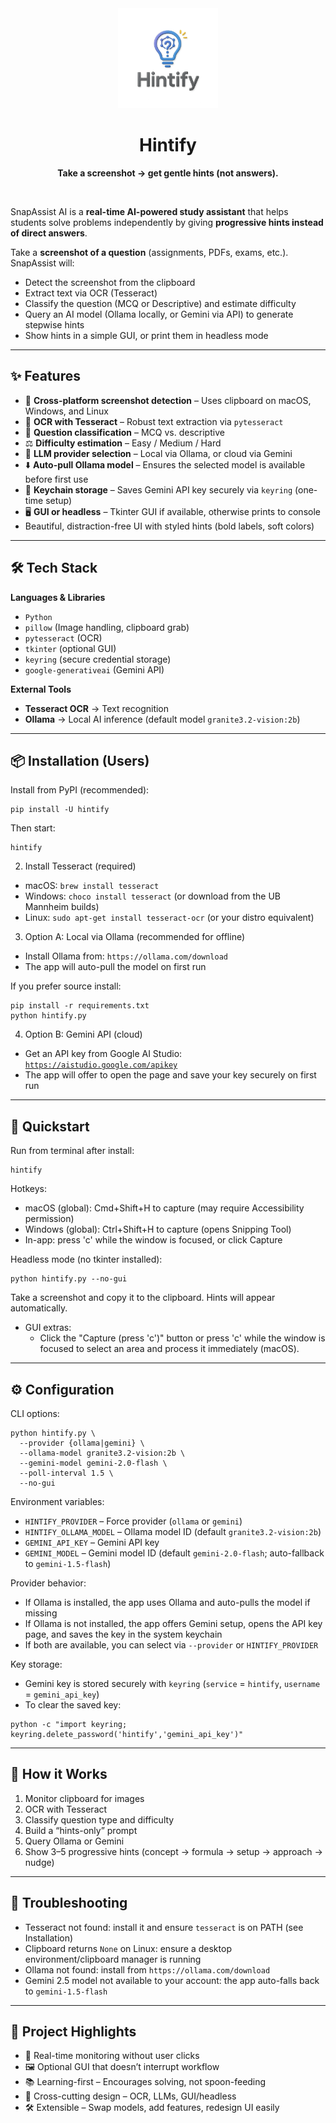<div align="center">
  <img src="logo_m.png" alt="Hintify" height="160">
  <h1>Hintify</h1>
  <p><b>Take a screenshot → get gentle hints (not answers).</b></p>
</div>
<br>

SnapAssist AI is a **real-time AI-powered study assistant** that helps students solve problems independently by giving **progressive hints instead of direct answers**.

Take a **screenshot of a question** (assignments, PDFs, exams, etc.). SnapAssist will:

- Detect the screenshot from the clipboard
- Extract text via OCR (Tesseract)
- Classify the question (MCQ or Descriptive) and estimate difficulty
- Query an AI model (Ollama locally, or Gemini via API) to generate stepwise hints
- Show hints in a simple GUI, or print them in headless mode

---

## ✨ Features

- 📸 **Cross-platform screenshot detection** – Uses clipboard on macOS, Windows, and Linux
- 🔎 **OCR with Tesseract** – Robust text extraction via `pytesseract`
- 🧩 **Question classification** – MCQ vs. descriptive
- ⚖️ **Difficulty estimation** – Easy / Medium / Hard
- 🤖 **LLM provider selection** – Local via Ollama, or cloud via Gemini
- ⬇️ **Auto-pull Ollama model** – Ensures the selected model is available before first use
- 🔐 **Keychain storage** – Saves Gemini API key securely via `keyring` (one-time setup)
- 🖥️ **GUI or headless** – Tkinter GUI if available, otherwise prints to console
- Beautiful, distraction-free UI with styled hints (bold labels, soft colors)

---

## 🛠 Tech Stack

**Languages & Libraries**

- `Python`
- `pillow` (Image handling, clipboard grab)
- `pytesseract` (OCR)
- `tkinter` (optional GUI)
- `keyring` (secure credential storage)
- `google-generativeai` (Gemini API)

**External Tools**

- **Tesseract OCR** → Text recognition
- **Ollama** → Local AI inference (default model `granite3.2-vision:2b`)

---

## 📦 Installation (Users)

Install from PyPI (recommended):
```
pip install -U hintify
```
Then start:
```
hintify
```

2) Install Tesseract (required)
- macOS: `brew install tesseract`
- Windows: `choco install tesseract` (or download from the UB Mannheim builds)
- Linux: `sudo apt-get install tesseract-ocr` (or your distro equivalent)

3) Option A: Local via Ollama (recommended for offline)
- Install Ollama from: `https://ollama.com/download`
- The app will auto-pull the model on first run

If you prefer source install:
```
pip install -r requirements.txt
python hintify.py
```

4) Option B: Gemini API (cloud)
- Get an API key from Google AI Studio: [`https://aistudio.google.com/apikey`](https://aistudio.google.com/apikey)
- The app will offer to open the page and save your key securely on first run

---

## 🚀 Quickstart

Run from terminal after install:
```
hintify
```

Hotkeys:
- macOS (global): Cmd+Shift+H to capture (may require Accessibility permission)
- Windows (global): Ctrl+Shift+H to capture (opens Snipping Tool)
- In-app: press 'c' while the window is focused, or click Capture

Headless mode (no tkinter installed):
```
python hintify.py --no-gui
```

Take a screenshot and copy it to the clipboard. Hints will appear automatically.

- GUI extras:
  - Click the "Capture (press 'c')" button or press 'c' while the window is focused to select an area and process it immediately (macOS).

---

## ⚙️ Configuration

CLI options:
```
python hintify.py \
  --provider {ollama|gemini} \
  --ollama-model granite3.2-vision:2b \
  --gemini-model gemini-2.0-flash \
  --poll-interval 1.5 \
  --no-gui
```

Environment variables:
- `HINTIFY_PROVIDER` – Force provider (`ollama` or `gemini`)
- `HINTIFY_OLLAMA_MODEL` – Ollama model ID (default `granite3.2-vision:2b`)
- `GEMINI_API_KEY` – Gemini API key
- `GEMINI_MODEL` – Gemini model ID (default `gemini-2.0-flash`; auto-fallback to `gemini-1.5-flash`)

Provider behavior:
- If Ollama is installed, the app uses Ollama and auto-pulls the model if missing
- If Ollama is not installed, the app offers Gemini setup, opens the API key page, and saves the key in the system keychain
- If both are available, you can select via `--provider` or `HINTIFY_PROVIDER`

Key storage:
- Gemini key is stored securely with `keyring` (`service` = `hintify`, `username` = `gemini_api_key`)
- To clear the saved key:
```
python -c "import keyring; keyring.delete_password('hintify','gemini_api_key')"
```

---

## 🔄 How it Works

1. Monitor clipboard for images
2. OCR with Tesseract
3. Classify question type and difficulty
4. Build a “hints-only” prompt
5. Query Ollama or Gemini
6. Show 3–5 progressive hints (concept → formula → setup → approach → nudge)

---

## 🧰 Troubleshooting

- Tesseract not found: install it and ensure `tesseract` is on PATH (see Installation)
- Clipboard returns `None` on Linux: ensure a desktop environment/clipboard manager is running
- Ollama not found: install from `https://ollama.com/download`
- Gemini 2.5 model not available to your account: the app auto-falls back to `gemini-1.5-flash`

---

## 📌 Project Highlights

- 🔄 Real-time monitoring without user clicks
- 🖼 Optional GUI that doesn’t interrupt workflow
- 📚 Learning-first – Encourages solving, not spoon-feeding
- 🔗 Cross-cutting design – OCR, LLMs, GUI/headless
- 🛠 Extensible – Swap models, add features, redesign UI easily
